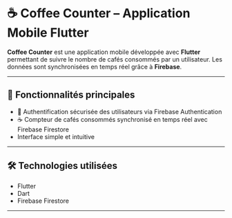 # ☕ Coffee Counter – Application Mobile Flutter

**Coffee Counter** est une application mobile développée avec **Flutter** permettant de suivre le nombre de cafés consommés par un utilisateur. Les données sont synchronisées en temps réel grâce à **Firebase**.

---

## 🚀 Fonctionnalités principales

- 🔐 Authentification sécurisée des utilisateurs via Firebase Authentication  
- ☕ Compteur de cafés consommés synchronisé en temps réel avec Firebase Firestore  
- Interface simple et intuitive  

---

## 🛠️ Technologies utilisées

- Flutter  
- Dart  
- Firebase Firestore  

---
